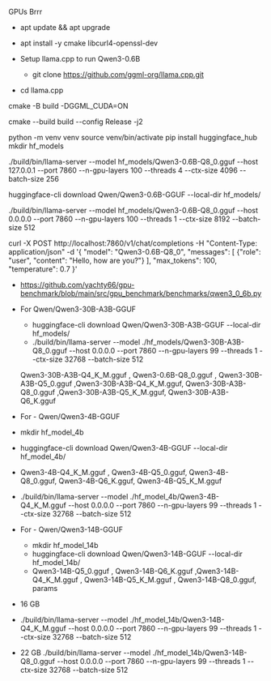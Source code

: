 GPUs Brrr
- apt update && apt upgrade
- apt install -y cmake libcurl4-openssl-dev

- Setup llama.cpp to run Qwen3-0.6B
  - git clone https://github.com/ggml-org/llama.cpp.git
- cd llama.cpp

cmake -B build -DGGML_CUDA=ON

cmake --build build --config Release -j2


python -m venv venv
source venv/bin/activate
pip install huggingface_hub
mkdir hf_models 

./build/bin/llama-server --model hf_models/Qwen3-0.6B-Q8_0.gguf --host 127.0.0.1 --port 7860 --n-gpu-layers 100 --threads 4 --ctx-size 4096 --batch-size 256


huggingface-cli download Qwen/Qwen3-0.6B-GGUF --local-dir hf_models/

./build/bin/llama-server   --model hf_models/Qwen3-0.6B-Q8_0.gguf    --host 0.0.0.0   --port 7860   --n-gpu-layers 100   --threads 1   --ctx-size 8192   --batch-size 512

curl -X POST http://localhost:7860/v1/chat/completions -H "Content-Type: application/json" -d '{ "model": "Qwen3-0.6B-Q8_0", "messages": [ {"role": "user", "content": "Hello, how are you?"} ], "max_tokens": 100, "temperature": 0.7 }'


- https://github.com/yachty66/gpu-benchmark/blob/main/src/gpu_benchmark/benchmarks/qwen3_0_6b.py



- For  Qwen/Qwen3-30B-A3B-GGUF
  - huggingface-cli download Qwen/Qwen3-30B-A3B-GGUF --local-dir hf_models/
  - ./build/bin/llama-server --model ./hf_models/Qwen3-30B-A3B-Q8_0.gguf --host 0.0.0.0 --port 7860 --n-gpu-layers 99 --threads 1 --ctx-size 32768 --batch-size 512

  Qwen3-30B-A3B-Q4_K_M.gguf , Qwen3-0.6B-Q8_0.gguf , Qwen3-30B-A3B-Q5_0.gguf ,Qwen3-30B-A3B-Q4_K_M.gguf, Qwen3-30B-A3B-Q8_0.gguf ,Qwen3-30B-A3B-Q5_K_M.gguf, Qwen3-30B-A3B-Q6_K.gguf


- For - Qwen/Qwen3-4B-GGUF
 - mkdir hf_model_4b
 - huggingface-cli download Qwen/Qwen3-4B-GGUF --local-dir hf_model_4b/
 - Qwen3-4B-Q4_K_M.gguf , Qwen3-4B-Q5_0.gguf, Qwen3-4B-Q8_0.gguf, Qwen3-4B-Q6_K.gguf, Qwen3-4B-Q5_K_M.gguf
-  ./build/bin/llama-server --model ./hf_model_4b/Qwen3-4B-Q4_K_M.gguf --host 0.0.0.0 --port 7860 --n-gpu-layers 99 --threads 1 --ctx-size 32768 --batch-size 512

- For - Qwen/Qwen3-14B-GGUF
  - mkdir hf_model_14b
  - huggingface-cli download Qwen/Qwen3-14B-GGUF --local-dir hf_model_14b/
  - Qwen3-14B-Q5_0.gguf , Qwen3-14B-Q6_K.gguf ,Qwen3-14B-Q4_K_M.gguf , Qwen3-14B-Q5_K_M.gguf , Qwen3-14B-Q8_0.gguf,  params
 - 16 GB
  - ./build/bin/llama-server --model ./hf_model_14b/Qwen3-14B-Q4_K_M.gguf --host 0.0.0.0 --port 7860 --n-gpu-layers 99 --threads 1 --ctx-size 32768 --batch-size 512
- 22 GB 
./build/bin/llama-server --model ./hf_model_14b/Qwen3-14B-Q8_0.gguf --host 0.0.0.0 --port 7860 --n-gpu-layers 99 --threads 1 --ctx-size 32768 --batch-size 512